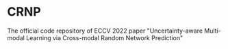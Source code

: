 # CRNP
The official code repository of ECCV 2022 paper "Uncertainty-aware Multi-modal Learning via Cross-modal Random Network Prediction"
